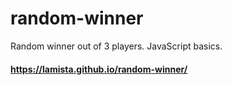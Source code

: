 # random-winner
Random winner out of 3 players. JavaScript basics.


#### https://lamista.github.io/random-winner/
